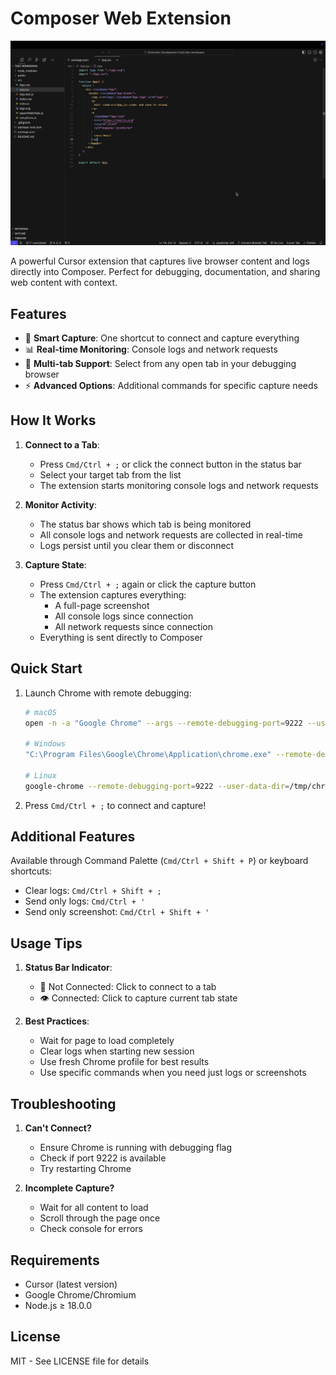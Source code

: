 # Composer Web Extension

![Demo](assets/demo.gif)

A powerful Cursor extension that captures live browser content and logs directly into Composer. Perfect for debugging, documentation, and sharing web content with context.

## Features

- 📸 **Smart Capture**: One shortcut to connect and capture everything
- 📊 **Real-time Monitoring**: Console logs and network requests
- 🎯 **Multi-tab Support**: Select from any open tab in your debugging browser
- ⚡ **Advanced Options**: Additional commands for specific capture needs

## How It Works

1. **Connect to a Tab**:

   - Press `Cmd/Ctrl + ;` or click the connect button in the status bar
   - Select your target tab from the list
   - The extension starts monitoring console logs and network requests

2. **Monitor Activity**:

   - The status bar shows which tab is being monitored
   - All console logs and network requests are collected in real-time
   - Logs persist until you clear them or disconnect

3. **Capture State**:
   - Press `Cmd/Ctrl + ;` again or click the capture button
   - The extension captures everything:
     - A full-page screenshot
     - All console logs since connection
     - All network requests since connection
   - Everything is sent directly to Composer

## Quick Start

1. Launch Chrome with remote debugging:

   ```bash
   # macOS
   open -n -a "Google Chrome" --args --remote-debugging-port=9222 --user-data-dir=/tmp/chrome-debug-profile

   # Windows
   "C:\Program Files\Google\Chrome\Application\chrome.exe" --remote-debugging-port=9222 --user-data-dir=%TEMP%\chrome-debug-profile

   # Linux
   google-chrome --remote-debugging-port=9222 --user-data-dir=/tmp/chrome-debug-profile
   ```

2. Press `Cmd/Ctrl + ;` to connect and capture!

## Additional Features

Available through Command Palette (`Cmd/Ctrl + Shift + P`) or keyboard shortcuts:

- Clear logs: `Cmd/Ctrl + Shift + ;`
- Send only logs: `Cmd/Ctrl + '`
- Send only screenshot: `Cmd/Ctrl + Shift + '`

## Usage Tips

1. **Status Bar Indicator**:

   - 🔌 Not Connected: Click to connect to a tab
   - 👁️ Connected: Click to capture current tab state

2. **Best Practices**:
   - Wait for page to load completely
   - Clear logs when starting new session
   - Use fresh Chrome profile for best results
   - Use specific commands when you need just logs or screenshots

## Troubleshooting

1. **Can't Connect?**

   - Ensure Chrome is running with debugging flag
   - Check if port 9222 is available
   - Try restarting Chrome

2. **Incomplete Capture?**
   - Wait for all content to load
   - Scroll through the page once
   - Check console for errors

## Requirements

- Cursor (latest version)
- Google Chrome/Chromium
- Node.js ≥ 18.0.0

## License

MIT - See LICENSE file for details
